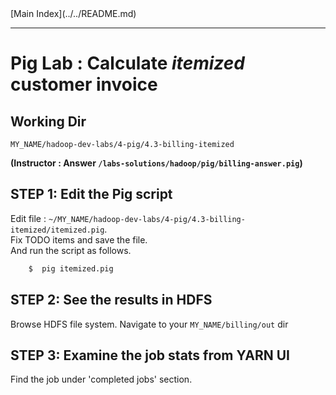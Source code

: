 <link rel='stylesheet' href='../../assets/css/main.css'/>
[Main Index](../../README.md)

-----

# Pig Lab : Calculate *itemized* customer invoice

## Working Dir
`MY_NAME/hadoop-dev-labs/4-pig/4.3-billing-itemized`

**(Instructor : Answer  `/labs-solutions/hadoop/pig/billing-answer.pig`)**


## STEP 1:  Edit the Pig script 
Edit file :    `~/MY_NAME/hadoop-dev-labs/4-pig/4.3-billing-itemized/itemized.pig`.  
Fix TODO items and save the file.   
And run the script as follows.

```bash
    $  pig itemized.pig
```



## STEP 2: See the results in HDFS
Browse HDFS file system.  Navigate to your `MY_NAME/billing/out` dir


## STEP 3: Examine the job stats from YARN UI
Find the job under 'completed jobs' section.   

